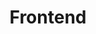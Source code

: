 ---
order: 1
title: Frontend
description: |
  Gosto de trabalhar com Design Clean, com a
  arquitetura JAMStack e com desenvolvimento baseado
  em componentes.
icon:
  pack: fas
  name: pencil-ruler
tools:
  - HTML
  - CSS
  - Javascript
  - Vue
  - React
---